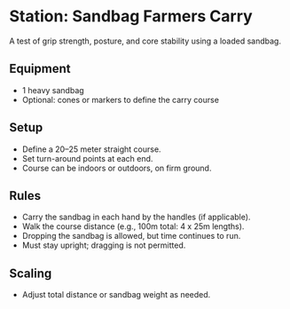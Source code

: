 # Station: Sandbag Farmers Carry

A test of grip strength, posture, and core stability using a loaded sandbag.

## Equipment

- 1 heavy sandbag
- Optional: cones or markers to define the carry course

## Setup

- Define a 20–25 meter straight course.
- Set turn-around points at each end.
- Course can be indoors or outdoors, on firm ground.

## Rules

- Carry the sandbag in each hand by the handles (if applicable).
- Walk the course distance (e.g., 100m total: 4 x 25m lengths).
- Dropping the sandbag is allowed, but time continues to run.
- Must stay upright; dragging is not permitted.

## Scaling

- Adjust total distance or sandbag weight as needed.

